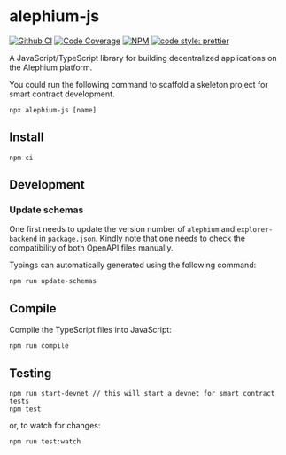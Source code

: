 # alephium-js

[![Github CI][test-badge]][test-link]
[![Code Coverage][coverage-badge]][coverage-link]
[![NPM][npm-badge]][npm-link]
[![code style: prettier][prettier-badge]][prettier-link]

A JavaScript/TypeScript library for building decentralized applications on the Alephium platform.

You could run the following command to scaffold a skeleton project for smart contract development.

```
npx alephium-js [name]
```

## Install

```
npm ci
```

## Development

### Update schemas

One first needs to update the version number of `alephium` and `explorer-backend` in `package.json`. Kindly note that one needs to check the compatibility of both OpenAPI files manually.

Typings can automatically generated using the following command:

```shell
npm run update-schemas
```

## Compile

Compile the TypeScript files into JavaScript:

```
npm run compile
```

## Testing

```
npm run start-devnet // this will start a devnet for smart contract tests
npm test
```

or, to watch for changes:

```
npm run test:watch
```

[test-badge]: https://github.com/alephium/alephium-js/actions/workflows/test.yml/badge.svg
[test-link]: https://github.com/alephium/alephium-js/actions/workflows/test.yml
[coverage-badge]: https://codecov.io/gh/alephium/alephium-js/branch/master/graph/badge.svg
[coverage-link]: https://codecov.io/gh/alephium/alephium-js
[npm-badge]: https://img.shields.io/npm/v/alephium-js.svg
[npm-link]: https://www.npmjs.org/package/alephium-js
[prettier-badge]: https://img.shields.io/badge/code_style-prettier-ff69b4.svg
[prettier-link]: https://github.com/prettier/prettier
